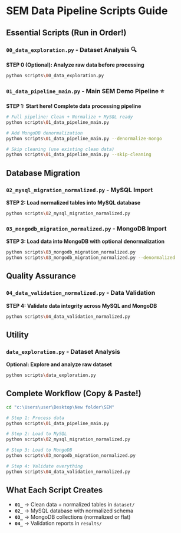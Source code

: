 # SEM Data Pipeline Scripts Guide

## Essential Scripts (Run in Order!)

### **`00_data_exploration.py`** - Dataset Analysis 🔍
**STEP 0 (Optional): Analyze raw data before processing**
```bash
python scripts\00_data_exploration.py
```

### **`01_data_pipeline_main.py`** - Main SEM Demo Pipeline ⭐
**STEP 1: Start here! Complete data processing pipeline**
```bash
# Full pipeline: Clean + Normalize + MySQL ready
python scripts\01_data_pipeline_main.py

# Add MongoDB denormalization 
python scripts\01_data_pipeline_main.py --denormalize-mongo

# Skip cleaning (use existing clean data)
python scripts\01_data_pipeline_main.py --skip-cleaning
```

## Database Migration

### **`02_mysql_migration_normalized.py`** - MySQL Import
**STEP 2: Load normalized tables into MySQL database**
```bash
python scripts\02_mysql_migration_normalized.py
```

### **`03_mongodb_migration_normalized.py`** - MongoDB Import
**STEP 3: Load data into MongoDB with optional denormalization**
```bash
python scripts\03_mongodb_migration_normalized.py
python scripts\03_mongodb_migration_normalized.py --denormalized
```

## Quality Assurance

### **`04_data_validation_normalized.py`** - Data Validation
**STEP 4: Validate data integrity across MySQL and MongoDB**
```bash
python scripts\04_data_validation_normalized.py
```

## Utility

### **`data_exploration.py`** - Dataset Analysis
**Optional: Explore and analyze raw dataset**
```bash
python scripts\data_exploration.py
```

## Complete Workflow (Copy & Paste!)

```bash
cd "c:\Users\user\Desktop\New folder\SEM"

# Step 1: Process data
python scripts\01_data_pipeline_main.py

# Step 2: Load to MySQL
python scripts\02_mysql_migration_normalized.py

# Step 3: Load to MongoDB  
python scripts\03_mongodb_migration_normalized.py

# Step 4: Validate everything
python scripts\04_data_validation_normalized.py
```

## What Each Script Creates

- **`01_`** → Clean data + normalized tables in `dataset/`
- **`02_`** → MySQL database with normalized schema
- **`03_`** → MongoDB collections (normalized or flat)
- **`04_`** → Validation reports in `results/`
